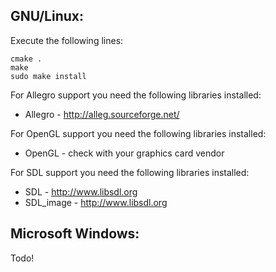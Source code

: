 GNU/Linux:
---------
Execute the following lines:

```
cmake .
make
sudo make install
```

For Allegro support you need the following libraries installed:
* Allegro - http://alleg.sourceforge.net/

For OpenGL support you need the following libraries installed:
* OpenGL - check with your graphics card vendor

For SDL support you need the following libraries installed:
* SDL - http://www.libsdl.org
* SDL_image - http://www.libsdl.org

Microsoft Windows:
------------------
Todo!

